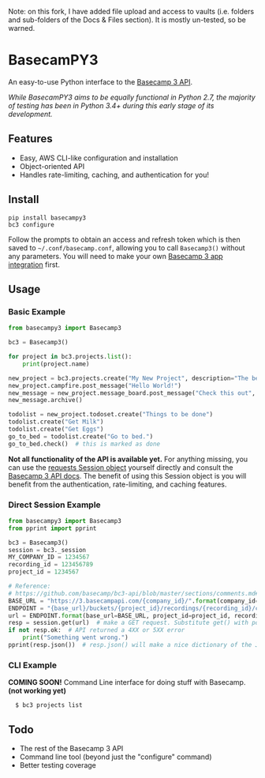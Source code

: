 Note: on this fork, I have added file upload and access to vaults (i.e. folders and sub-folders of the Docs & Files section). It is mostly un-tested, so be warned.

# BasecamPY3
An easy-to-use Python interface to the [Basecamp 3 API](https://github.com/basecamp/bc3-api).

*While BasecamPY3 aims to be equally functional in Python 2.7, the majority of testing has been in Python 3.4+ during this early stage of its development.*

## Features
  - Easy, AWS CLI-like configuration and installation
  - Object-oriented API
  - Handles rate-limiting, caching, and authentication for you!

## Install
```
pip install basecampy3
bc3 configure
```
Follow the prompts to obtain an access and refresh token which is then saved to `~/.conf/basecamp.conf`, allowing you to call `Basecamp3()` without any parameters. You will need to make your own [Basecamp 3 app integration](https://launchpad.37signals.com/integrations) first.

## Usage
### Basic Example
```py
from basecampy3 import Basecamp3

bc3 = Basecamp3()

for project in bc3.projects.list():
    print(project.name)

new_project = bc3.projects.create("My New Project", description="The best project ever made.")
new_project.campfire.post_message("Hello World!")
new_message = new_project.message_board.post_message("Check this out", content="This is a new message thread start.")
new_message.archive()

todolist = new_project.todoset.create("Things to be done")
todolist.create("Get Milk")
todolist.create("Get Eggs")
go_to_bed = todolist.create("Go to bed.")
go_to_bed.check()  # this is marked as done
```

**Not all functionality of the API is available yet.** For anything missing, you can use the [requests Session object](http://docs.python-requests.org/en/master/user/advanced/#session-objects) yourself directly and consult the [Basecamp 3 API docs](https://github.com/basecamp/bc3-api/tree/master/sections). The benefit of using this Session object is you will benefit from the authentication, rate-limiting, and caching features.

### Direct Session Example
```py
from basecampy3 import Basecamp3
from pprint import pprint

bc3 = Basecamp3()
session = bc3._session
MY_COMPANY_ID = 1234567
recording_id = 123456789
project_id = 1234567

# Reference:
# https://github.com/basecamp/bc3-api/blob/master/sections/comments.md#get-comments
BASE_URL = "https://3.basecampapi.com/{company_id}/".format(company_id=MY_COMPANY_ID)  # base of all API requests
ENDPOINT = "{base_url}/buckets/{project_id}/recordings/{recording_id}/comments.json"  # get comments endpoint
url = ENDPOINT.format(base_url=BASE_URL, project_id=project_id, recording_id=recording_id)
resp = session.get(url)  # make a GET request. Substitute get() with post() or put() or delete() as needed
if not resp.ok:  # API returned a 4XX or 5XX error
    print("Something went wrong.")
pprint(resp.json())  # resp.json() will make a nice dictionary of the JSON response from Basecamp
```

### CLI Example
**COMING SOON!**
Command Line interface for doing stuff with Basecamp.
**(not working yet)**
```
  $ bc3 projects list
```

## Todo
  - The rest of the Basecamp 3 API
  - Command line tool (beyond just the "configure" command)
  - Better testing coverage
